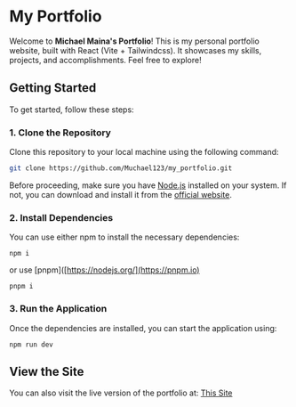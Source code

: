 # My Portfolio

Welcome to **Michael Maina's Portfolio**! This is my personal portfolio website, built with React (Vite + Tailwindcss). It showcases my skills, projects, and accomplishments. Feel free to explore!

## Getting Started

To get started, follow these steps:

### 1. Clone the Repository

Clone this repository to your local machine using the following command:

```bash
git clone https://github.com/Muchael123/my_portfolio.git
```
Before proceeding, make sure you have [Node.js](https://nodejs.org/) installed on your system. If not, you can download and install it from the [official website](https://nodejs.org/).
### 2. Install Dependencies
You can use either npm to install the necessary dependencies:

```npm
npm i
```
or use [pnpm]([https://nodejs.org/](https://pnpm.io)

```pnpm
pnpm i
```
### 3. Run the Application
Once the dependencies are installed, you can start the application using:
```npm
npm run dev
```
## View the Site
You can also visit the live version of the portfolio at:
[This Site](https://michael-maina.me)


